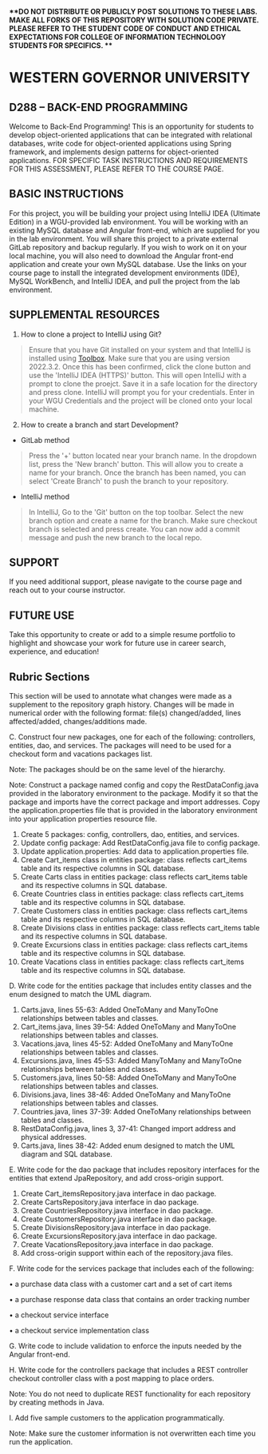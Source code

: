<strong> **DO NOT DISTRIBUTE OR PUBLICLY POST SOLUTIONS TO THESE LABS. MAKE ALL FORKS OF THIS REPOSITORY WITH SOLUTION CODE PRIVATE. PLEASE REFER TO THE STUDENT CODE OF CONDUCT AND ETHICAL EXPECTATIONS FOR COLLEGE OF INFORMATION TECHNOLOGY STUDENTS FOR SPECIFICS. ** </strong>
# WESTERN GOVERNOR UNIVERSITY 
## D288 – BACK-END PROGRAMMING
Welcome to Back-End Programming! This is an opportunity for students to develop object-oriented applications that can be integrated with relational databases, write code for object-oriented applications using Spring framework, and implements design patterns for object-oriented applications. 
FOR SPECIFIC TASK INSTRUCTIONS AND REQUIREMENTS FOR THIS ASSESSMENT, PLEASE REFER TO THE COURSE PAGE.
## BASIC INSTRUCTIONS
For this project, you will be building your project using IntelliJ IDEA (Ultimate Edition) in a WGU-provided lab environment. You will be working with an existing MySQL database and Angular front-end, which are supplied for you in the lab environment. You will share this project to a private external GitLab repository and backup regularly. If you wish to work on it on your local machine, you will also need to download the Angular front-end application and create your own MySQL database. Use the links on your course page to install the integrated development environments (IDE), MySQL WorkBench, and IntelliJ IDEA, and pull the project from the lab environment.  


## SUPPLEMENTAL RESOURCES  
1.	How to clone a project to IntelliJ using Git?

> Ensure that you have Git installed on your system and that IntelliJ is installed using [Toolbox](https://www.jetbrains.com/toolbox-app/). Make sure that you are using version 2022.3.2. Once this has been confirmed, click the clone button and use the 'IntelliJ IDEA (HTTPS)' button. This will open IntelliJ with a prompt to clone the proejct. Save it in a safe location for the directory and press clone. IntelliJ will prompt you for your credentials. Enter in your WGU Credentials and the project will be cloned onto your local machine.  

2. How to create a branch and start Development?

- GitLab method
> Press the '+' button located near your branch name. In the dropdown list, press the 'New branch' button. This will allow you to create a name for your branch. Once the branch has been named, you can select 'Create Branch' to push the branch to your repository.

- IntelliJ method
> In IntelliJ, Go to the 'Git' button on the top toolbar. Select the new branch option and create a name for the branch. Make sure checkout branch is selected and press create. You can now add a commit message and push the new branch to the local repo.

## SUPPORT
If you need additional support, please navigate to the course page and reach out to your course instructor.
## FUTURE USE
Take this opportunity to create or add to a simple resume portfolio to highlight and showcase your work for future use in career search, experience, and education!

## Rubric Sections
This section will be used to annotate what changes were made as a supplement to the repository graph history.
Changes will be made in numerical order with the following format: file(s) changed/added, lines affected/added, changes/additions made.

C.  Construct four new packages, one for each of the following: controllers, entities, dao, and services. 
The packages will need to be used for a checkout form and vacations packages list.

Note: The packages should be on the same level of the hierarchy.

Note: Construct a package named config and copy the RestDataConfig.java provided in the laboratory environment to the package. Modify it so that the package and imports have the correct package and import addresses. Copy the application.properties file that is provided in the laboratory environment into your application properties resource file.
1) Create 5 packages: config, controllers, dao, entities, and services.
2) Update config package: Add RestDataConfig.java file to config package.
3) Update application.properties: Add data to application.properties file.
4) Create Cart_items class in entities package: class reflects cart_items table and its respective columns in SQL database.
5) Create Carts class in entities package: class reflects cart_items table and its respective columns in SQL database.
6) Create Countries class in entities package: class reflects cart_items table and its respective columns in SQL database.
7) Create Customers class in entities package: class reflects cart_items table and its respective columns in SQL database.
8) Create Divisions class in entities package: class reflects cart_items table and its respective columns in SQL database.
9) Create Excursions class in entities package: class reflects cart_items table and its respective columns in SQL database.
10) Create Vacations class in entities package: class reflects cart_items table and its respective columns in SQL database.

D.  Write code for the entities package that includes entity classes and the enum designed to match the UML diagram.

1) Carts.java, lines 55-63: Added OneToMany and ManyToOne relationships between tables and classes.
2) Cart_items.java, lines 39-54: Added OneToMany and ManyToOne relationships between tables and classes.
3) Vacations.java, lines 45-52: Added OneToMany and ManyToOne relationships between tables and classes.
4) Excursions.java, lines 45-53: Added ManyToMany and ManyToOne relationships between tables and classes.
5) Customers.java, lines 50-58: Added OneToMany and ManyToOne relationships between tables and classes.
6) Divisions.java, lines 38-46: Added OneToMany and ManyToOne relationships between tables and classes.
7) Countries.java, lines 37-39: Added OneToMany relationships between tables and classes.
8) RestDataConfig.java, lines 3, 37-41: Changed import address and physical addresses.
9) Carts.java, lines 38-42: Added enum designed to match the UML diagram and SQL database.

E.  Write code for the dao package that includes repository interfaces for the entities that extend JpaRepository, and add cross-origin support.
1) Create Cart_itemsRepository.java interface in dao package.
2) Create CartsRepository.java interface in dao package.
3) Create CountriesRepository.java interface in dao package.
4) Create CustomersRepository.java interface in dao package.
5) Create DivisionsRepository.java interface in dao package.
6) Create ExcursionsRepository.java interface in dao package.
7) Create VacationsRepository.java interface in dao package.
8) Add cross-origin support within each of the repository.java files.





F.  Write code for the services package that includes each of the following:

•   a purchase data class with a customer cart and a set of cart items

•   a purchase response data class that contains an order tracking number

•   a checkout service interface

•   a checkout service implementation class


G.  Write code to include validation to enforce the inputs needed by the Angular front-end.


H.  Write code for the controllers package that includes a REST controller checkout controller class with a post mapping to place orders.

Note: You do not need to duplicate REST functionality for each repository by creating methods in Java.


I.  Add five sample customers to the application programmatically.


Note: Make sure the customer information is not overwritten each time you run the application.
